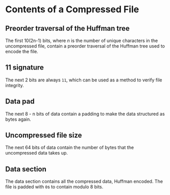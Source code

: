 # Contents of a Compressed File
## Preorder traversal of the Huffman tree
The first 10(2n-1) bits, where *n* is the number of unique characters in the uncompressed file, contain a preorder traversal of the Huffman tree used to encode the file. 

## 11 signature
The next 2 bits are always `11`, which can be used as a method to verify file integrity.

## Data pad
The next 8 - n bits of data contain a padding to make the data structured as bytes again.

## Uncompressed file size
The next 64 bits of data contain the number of bytes that the uncompressed data takes up.

## Data section
The data section contains all the compressed data, Huffman encoded. The file is padded with `0`s to contain modulo 8 bits.